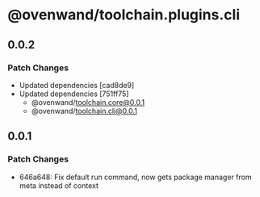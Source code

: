 # @ovenwand/toolchain.plugins.cli

## 0.0.2

### Patch Changes

- Updated dependencies [cad8de9]
- Updated dependencies [751ff75]
  - @ovenwand/toolchain.core@0.0.1
  - @ovenwand/toolchain.cli@0.0.1

## 0.0.1

### Patch Changes

- 646a648: Fix default run command, now gets package manager from meta instead of context
